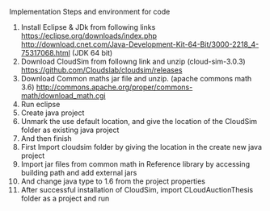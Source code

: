 Implementation Steps and environment for code
1)	Install Eclipse & JDk from following links
  	https://eclipse.org/downloads/index.php 
  	http://download.cnet.com/Java-Development-Kit-64-Bit/3000-2218_4-75317068.html (JDK 64 bit)
2) Download CloudSim from followng link and unzip  (cloud-sim-3.0.3)
  	https://github.com/Cloudslab/cloudsim/releases
3) Download Common maths jar file and unzip. (apache commons math 3.6)
    http://commons.apache.org/proper/commons-math/download_math.cgi
4) Run eclipse
5) Create java project
6) Unmark the use default location, and give the location of the CloudSim folder as existing java project
7) And then finish
8) First Import cloudsim folder by giving the location in the create new java project
9)	Import jar files from common math in Reference library by accessing building path and add external jars
10)	And change java type to 1.6 from the project properties
11) After successful installation of CloudSim, import CLoudAuctionThesis folder as a project and run
